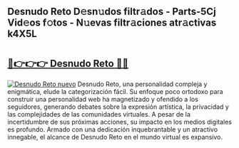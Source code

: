 ## Desnudo Reto D𝚎sn𝚞dos filtr𝚊dos - Parts-5Cj Vid𝚎os f𝚘tos - N𝚞evas filtr𝚊ciones atr𝚊ctivas k4X5L

# <h2><a href="http://mb5ld8h.tromn.icu/?c=Desnudo+Reto">🔗👉👉👉 Desnudo Reto 🔗🔗</a></h2>

[![Desnudo Reto nuevo](https://i.imgur.com/pEAQMta.gif)](http://mb5ld8h.tromn.icu/?c=Desnudo+Reto)
Desnudo Reto, una personalidad compleja y enigmática, elude la categorización fácil. Su enfoque poco ortodoxo para construir una personalidad web ha magnetizado y ofendido a los seguidores, generando debates sobre la expresión artística, la privacidad y las complejidades de las comunidades virtuales. A pesar de la incertidumbre de sus próximas acciones, su impacto en los medios digitales es profundo. Armado con una dedicación inquebrantable y un atractivo innegable, el alcance de Desnudo Reto en el mundo virtual es expansivo.
